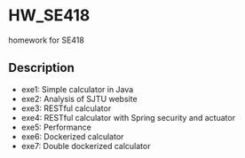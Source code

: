 # HW_SE418
homework for SE418

## Description
- exe1: Simple calculator in Java
- exe2: Analysis of SJTU website
- exe3: RESTful calculator
- exe4: RESTful calculator with Spring security and actuator
- exe5: Performance
- exe6: Dockerized calculator
- exe7: Double dockerized calculator